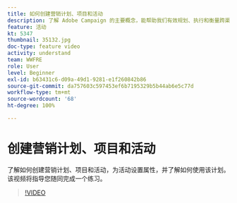 ```yaml
---
title: 如何创建营销计划、项目和活动
description: 了解 Adobe Campaign 的主要概念，能帮助我们有效规划、执行和衡量跨渠道营销活动。
feature: 活动
kt: 5347
thumbnail: 35132.jpg
doc-type: feature video
activity: understand
team: WWFRE
role: User
level: Beginner
exl-id: b63431c6-d09a-49d1-9281-e1f260842b86
source-git-commit: da757603c597453ef6b7195329b5b44ab6e5c77d
workflow-type: tm+mt
source-wordcount: '68'
ht-degree: 100%

---
```


# 创建营销计划、项目和活动

了解如何创建营销计划、项目和活动，为活动设置属性，并了解如何使用该计划。
该视频将指导您随同完成一个练习。

>[!VIDEO](https://video.tv.adobe.com/v/35132?quality=12)
